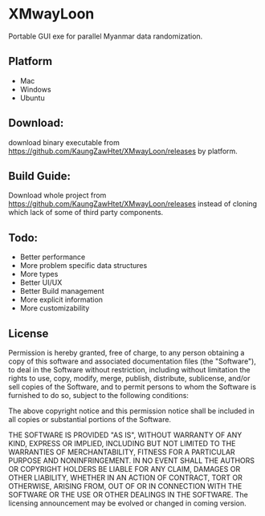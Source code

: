 
# XMwayLoon 
Portable GUI exe for parallel Myanmar data randomization.

## Platform
- Mac
- Windows
- Ubuntu

## Download:
download binary executable from https://github.com/KaungZawHtet/XMwayLoon/releases by platform.

## Build Guide:
Download whole project from https://github.com/KaungZawHtet/XMwayLoon/releases instead of cloning which lack of some of third party components.

## Todo:
- Better performance
- More problem specific data structures
- More types
- Better UI/UX
- Better Build management
- More explicit information
- More customizability



## License
Permission is hereby granted, free of charge, to any person obtaining a copy of this software and associated documentation files (the "Software"), to deal in the Software without restriction, including without limitation the rights to use, copy, modify, merge, publish, distribute, sublicense, and/or sell copies of the Software, and to permit persons to whom the Software is furnished to do so, subject to the following conditions:

The above copyright notice and this permission notice shall be included in all copies or substantial portions of the Software.

THE SOFTWARE IS PROVIDED "AS IS", WITHOUT WARRANTY OF ANY KIND, EXPRESS OR IMPLIED, INCLUDING BUT NOT LIMITED TO THE WARRANTIES OF MERCHANTABILITY, FITNESS FOR A PARTICULAR PURPOSE AND NONINFRINGEMENT. IN NO EVENT SHALL THE AUTHORS OR COPYRIGHT HOLDERS BE LIABLE FOR ANY CLAIM, DAMAGES OR OTHER LIABILITY, WHETHER IN AN ACTION OF CONTRACT, TORT OR OTHERWISE, ARISING FROM, OUT OF OR IN CONNECTION WITH THE SOFTWARE OR THE USE OR OTHER DEALINGS IN THE SOFTWARE.
The licensing announcement may be evolved or changed in coming version.




